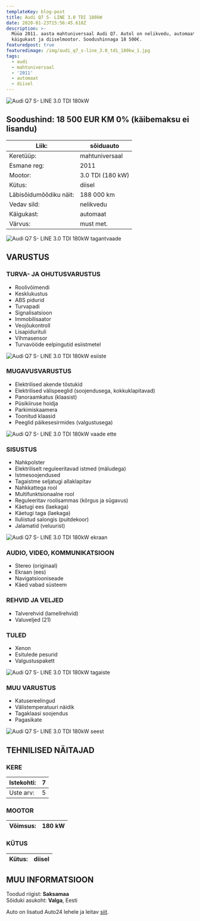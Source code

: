 ```yaml
---
templateKey: blog-post
title: Audi Q7 S- LINE 3.0 TDI 180kW
date: 2020-01-23T15:56:45.618Z
description: >-
  Müüa 2011. aasta mahtuniversaal Audi Q7. Autol on nelikvedu, automaat
  käigukast ja diiselmootor. Soodushinnaga 18 500€.
featuredpost: true
featuredimage: /img/audi_q7_s-line_3.0_tdi_180kw_1.jpg
tags:
  - audi
  - mahtuniversaal
  - '2011'
  - automaat
  - diisel
---
```

![Audi Q7 S- LINE 3.0 TDI 180kW](/img/audi_q7_s-line_3.0_tdi_180kw_1.jpg "Audi Q7 S- LINE 3.0 TDI 180kW")

<!--StartFragment-->

## **Soodushind: 18 500 EUR KM 0% (käibemaksu ei lisandu)**

<!--EndFragment-->

<!--StartFragment-->

| Liik:                  | sõiduauto        |
| ---------------------- | ---------------- |
| Keretüüp:              | mahtuniversaal   |
| Esmane reg:            | 2011             |
| Mootor:                | 3.0 TDI (180 kW) |
| Kütus:                 | diisel           |
| Läbisõidumõõdiku näit: | 188 000 km       |
| Vedav sild:            | nelikvedu        |
| Käigukast:             | automaat         |
| Värvus:                | must met.        |

<!--EndFragment-->

![Audi Q7 S- LINE 3.0 TDI 180kW tagantvaade](/img/audi_q7_s-line_3.0_tdi_180kw_2.jpg "Audi Q7 S- LINE 3.0 TDI 180kW tagantvaade")

<!--StartFragment-->

## VARUSTUS

### TURVA- JA OHUTUSVARUSTUS

* Roolivõimendi
* Kesklukustus
* ABS pidurid
* Turvapadi
* Signalisatsioon
* Immobilisaator
* Veojõukontroll
* Lisapidurituli
* Vihmasensor
* Turvavööde eelpingutid esiistmetel

![Audi Q7 S- LINE 3.0 TDI 180kW esiiste](/img/audi_q7_s-line_3.0_tdi_180kw_3.jpg "Audi Q7 S- LINE 3.0 TDI 180kW esiiste")

### MUGAVUSVARUSTUS

* Elektrilised akende tõstukid
* Elektrilised välispeeglid (soojendusega, kokkuklapitavad)
* Panoraamkatus (klaasist)
* Püsikiiruse hoidja
* Parkimiskaamera
* Toonitud klaasid
* Peeglid päikesesirmides (valgustusega)

![Audi Q7 S- LINE 3.0 TDI 180kW vaade ette](/img/audi_q7_s-line_3.0_tdi_180kw_5.jpg "Audi Q7 S- LINE 3.0 TDI 180kW vaade ette")

### SISUSTUS

* Nahkpolster
* Elektriliselt reguleeritavad istmed (mäludega)
* Istmesoojendused
* Tagaistme seljatugi allaklapitav
* Nahkkattega rool
* Multifunktsionaalne rool
* Reguleeritav roolisammas (kõrgus ja sügavus)
* Käetugi ees (laekaga)
* Käetugi taga (laekaga)
* Iluliistud salongis (puitdekoor)
* Jalamatid (veluurist)

![Audi Q7 S- LINE 3.0 TDI 180kW ekraan](/img/audi_q7_s-line_3.0_tdi_180kw_8.jpg "Audi Q7 S- LINE 3.0 TDI 180kW ekraan")

### AUDIO, VIDEO, KOMMUNIKATSIOON

* Stereo (originaal)
* Ekraan (ees)
* Navigatsiooniseade
* Käed vabad süsteem

### REHVID JA VELJED

* Talverehvid (lamellrehvid)
* Valuveljed (21)

### TULED

* Xenon
* Esitulede pesurid
* Valgustuspakett

![Audi Q7 S- LINE 3.0 TDI 180kW tagaiste](/img/audi_q7_s-line_3.0_tdi_180kw_4.jpg "Audi Q7 S- LINE 3.0 TDI 180kW tagaiste")

### MUU VARUSTUS

* Katusereelingud
* Välistemperatuuri näidik
* Tagaklaasi soojendus
* Pagasikate

![Audi Q7 S- LINE 3.0 TDI 180kW seest](/img/audi_q7_s-line_3.0_tdi_180kw_7.jpg "Audi Q7 S- LINE 3.0 TDI 180kW seest")

## TEHNILISED NÄITAJAD

### KERE

| Istekohti: | 7   |
| ---------- | --- |
| Uste arv:  | 5   |

### MOOTOR

| Võimsus: | 180 kW |
| -------- | ------ |

### KÜTUS

| Kütus: | diisel |
| ------ | ------ |

## MUU INFORMATSIOON

Toodud riigist: **Saksamaa**\
Sõiduki asukoht: **Valga**, Eesti

Auto on lisatud Auto24 lehele ja leitav [siit](https://www.auto24.ee/used/3261832).

<!--EndFragment-->
